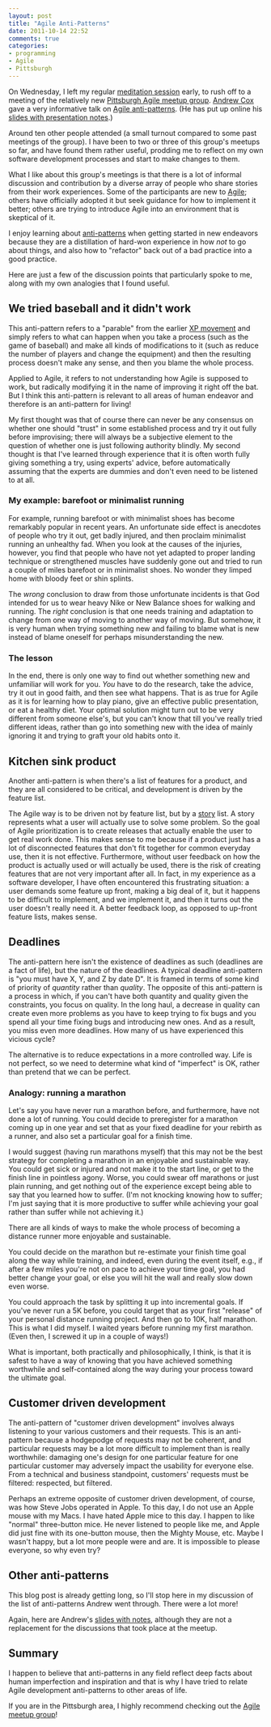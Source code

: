 ```yaml
---
layout: post
title: "Agile Anti-Patterns"
date: 2011-10-14 22:52
comments: true
categories:
- programming
- Agile
- Pittsburgh
---
```

On Wednesday, I left my regular [meditation session](/blog/2011/09/28/staring-at-the-wall-with-nowhere-to-go/) early, to rush off to a meeting of the relatively new [Pittsburgh Agile meetup group](http://www.meetup.com/PittsburghAgile/). [Andrew Cox](http://andrewcox.org/) gave a very informative talk on [Agile anti-patterns](http://www.meetup.com/PittsburghAgile/events/36899642/).  (He has put up online his [slides with presentation notes](http://files.meetup.com/1792120/agile-antipatterns.pdf).)

Around ten other people attended (a small turnout compared to some past meetings of the group). I have been to two or three of this group's meetups so far, and have found them rather useful, prodding me to reflect on my own software development processes and start to make changes to them.

What I like about this group's meetings is that there is a lot of informal discussion and contribution by a diverse array of people who share stories from their work experiences. Some of the participants are new to [Agile](http://en.wikipedia.org/wiki/Agile_software_development); others have officially adopted it but seek guidance for how to implement it better; others are trying to introduce Agile into an environment that is skeptical of it.

I enjoy learning about [anti-patterns](http://en.wikipedia.org/wiki/Anti-pattern) when getting started in new endeavors because they are a distillation of hard-won experience in how *not* to go about things, and also how to "refactor" back out of a bad practice into a good practice.

Here are just a few of the discussion points that particularly spoke to me, along with my own analogies that I found useful.

<!--more-->

## We tried baseball and it didn't work

This anti-pattern refers to a "parable" from the earlier [XP movement](http://xprogramming.com/articles/jatbaseball/) and simply refers to what can happen when you take a process (such as the game of baseball) and make all kinds of modifications to it (such as reduce the number of players and change the equipment) and then the resulting process doesn't make any sense, and then you blame the whole process.

Applied to Agile, it refers to not understanding how Agile is supposed to work, but radically modifying it in the name of improving it right off the bat. But I think this anti-pattern is relevant to all areas of human endeavor and therefore is an anti-pattern for living!

My first thought was that of course there can never be any consensus on whether one should "trust" in some established process and try it out fully before improvising; there will always be a subjective element to the question of whether one is just following authority blindly. My second thought is that I've learned through experience that it is often worth fully giving something a try, using experts' advice, before automatically assuming that the experts are dummies and don't even need to be listened to at all.

### My example: barefoot or minimalist running

For example, running barefoot or with minimalist shoes has become remarkably popular in recent years. An unfortunate side effect is anecdotes of people who try it out, get badly injured, and then proclaim minimalist running an unhealthy fad. When you look at the causes of the injuries, however, you find that people who have not yet adapted to proper landing technique or strengthened muscles have suddenly gone out and tried to run a couple of miles barefoot or in minimalist shoes. No wonder they limped home with bloody feet or shin splints.

The *wrong* conclusion to draw from those unfortunate incidents is that God intended for us to wear heavy Nike or New Balance shoes for walking and running. The *right* conclusion is that one needs training and adaptation to change from one way of moving to another way of moving. But somehow, it is very human when trying something new and failing to blame what is new instead of blame oneself for perhaps misunderstanding the new.

### The lesson

In the end, there is only one way to find out whether something new and unfamiliar will work for you. *You* have to do the research, take the advice, try it out in good faith, and then see what happens. That is as true for Agile as it is for learning how to play piano, give an effective public presentation, or eat a healthy diet. Your optimal solution might turn out to be very different from someone else's, but you can't know that till you've really tried different ideas, rather than go into something new with the idea of mainly ignoring it and trying to graft your old habits onto it.

## Kitchen sink product

Another anti-pattern is when there's a list of features for a product, and they are all considered to be critical, and development is driven by the feature list.

The Agile way is to be driven not by feature list, but by a [story](http://en.wikipedia.org/wiki/User_story) list. A story represents what a user will actually use to solve some problem. So the goal of Agile prioritization is to create releases that actually enable the user to get real work done. This makes sense to me because if a product just has a lot of disconnected features that don't fit together for common everyday use, then it is not effective. Furthermore, without user feedback on how the product is actually used or will actually be used, there is the risk of creating features that are not very important after all. In fact, in my experience as a software developer, I have often encountered this frustrating situation: a user demands some feature up front, making a big deal of it, but it happens to be difficult to implement, and we implement it, and then it turns out the user doesn't really need it. A better feedback loop, as opposed to up-front feature lists, makes sense.

## Deadlines

The anti-pattern here isn't the existence of deadlines as such (deadlines are a fact of life), but the nature of the deadlines. A typical deadline anti-pattern is "you must have X, Y, and Z by date D". It is framed in terms of some kind of priority of *quantity* rather than *quality*. The opposite of this anti-pattern is a process in which, if you can't have both quantity and quality given the constraints, you focus on quality. In the long haul, a decrease in quality can create even more problems as you have to keep trying to fix bugs and you spend all your time fixing bugs and introducing new ones. And as a result, you miss even more deadlines. How many of us have experienced this vicious cycle?

The alternative is to reduce expectations in a more controlled way. Life is not perfect, so we need to determine what kind of "imperfect" is OK, rather than pretend that we can be perfect.

### Analogy: running a marathon

Let's say you have never run a marathon before, and furthermore, have not done a lot of running. You could decide to preregister for a marathon coming up in one year and set that as your fixed deadline for your rebirth as a runner, and also set a particular goal for a finish time.

I would suggest (having run marathons myself) that this may not be the best strategy for completing a marathon in an enjoyable and sustainable way. You could get sick or injured and not make it to the start line, or get to the finish line in pointless agony. Worse, you could swear off marathons or just plain running, and get nothing out of the experience except being able to say that you learned how to suffer. (I'm not knocking knowing how to suffer; I'm just saying that it is more productive to suffer while achieving your goal rather than suffer while not achieving it.)

There are all kinds of ways to make the whole process of becoming a distance runner more enjoyable and sustainable.

You could decide on the marathon but re-estimate your finish time goal along the way while training, and indeed, even during the event itself, e.g., if after a few miles you're not on pace to achieve your time goal, you had better change your goal, or else you will hit the wall and really slow down even worse.

You could approach the task by splitting it up into incremental goals. If you've never run a 5K before, you could target that as your first "release" of your personal distance running project. And then go to 10K, half marathon. This is what I did myself. I waited years before running my first marathon. (Even then, I screwed it up in a couple of ways!)

What is important, both practically and philosophically, I think, is that it is safest to have a way of knowing that you have achieved something worthwhile and self-contained along the way during your process toward the ultimate goal.

## Customer driven development

The anti-pattern of "customer driven development" involves always listening to your various customers and their requests. This is an anti-pattern because a hodgepodge of requests may not be coherent, and particular requests may be a lot more difficult to implement than is really worthwhile: damaging one's design for one particular feature for one particular customer may adversely impact the usability for everyone else. From a technical and business standpoint, customers' requests must be filtered: respected, but filtered.

Perhaps an extreme opposite of customer driven development, of course, was how Steve Jobs operated in Apple. To this day, I do not use an Apple mouse with my Macs. I have hated Apple mice to this day. I happen to like "normal" three-button mice. He never listened to people like me, and Apple did just fine with its one-button mouse, then the Mighty Mouse, etc. Maybe I wasn't happy, but a lot more people were and are. It is impossible to please everyone, so why even try?

## Other anti-patterns

This blog post is already getting long, so I'll stop here in my discussion of the list of anti-patterns Andrew went through. There were a lot more!

Again, here are Andrew's [slides with notes](http://files.meetup.com/1792120/agile-antipatterns.pdf), although they are not a replacement for the discussions that took place at the meetup. 

## Summary

I happen to believe that anti-patterns in any field reflect deep facts about human imperfection and inspiration and that is why I have tried to relate Agile development anti-patterns to other areas of life.

If you are in the Pittsburgh area, I highly recommend checking out the [Agile meetup group](http://www.meetup.com/PittsburghAgile/)!
